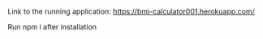 Link to the running application:
https://bmi-calculator001.herokuapp.com/

Run npm i after installation
